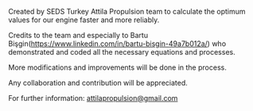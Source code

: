 Created by SEDS Turkey Attila Propulsion team to calculate the optimum values for our engine faster and more reliably.

Credits to the team and especially to Bartu Bişgin(https://www.linkedin.com/in/bartu-bisgin-49a7b012a/) who demonstrated and coded all the necessary equations and processes.

More modifications and improvements will be done in the process. 

Any collaboration and contribution will be appreciated.

For further information: attilapropulsion@gmail.com
